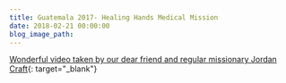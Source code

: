 ```yaml
---
title: Guatemala 2017- Healing Hands Medical Mission
date: 2018-02-21 00:00:00
blog_image_path:
---
```


[Wonderful video taken by our dear friend and regular missionary Jordan Craft](https://www.youtube.com/watch?v=cghCs86O1NA&amp;feature=youtu.be){: target="_blank"}